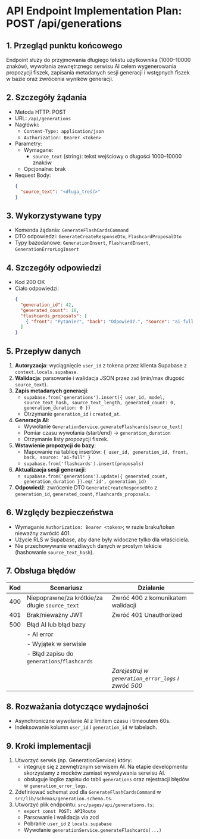 # API Endpoint Implementation Plan: POST /api/generations

## 1. Przegląd punktu końcowego
Endpoint służy do przyjmowania długiego tekstu użytkownika (1000–10000 znaków), wywołania zewnętrznego serwisu AI celem wygenerowania propozycji fiszek, zapisania metadanych sesji generacji i wstępnych fiszek w bazie oraz zwrócenia wyników generacji.

## 2. Szczegóły żądania
- Metoda HTTP: POST
- URL: `/api/generations`
- Nagłówki:
  - `Content-Type: application/json`
  - `Authorization: Bearer <token>`
- Parametry:
  - Wymagane:
    - `source_text` (string): tekst wejściowy o długości 1000–10000 znaków
  - Opcjonalne: brak
- Request Body:
  ```json
  {
    "source_text": "<długa_treść>"
  }
  ```

## 3. Wykorzystywane typy
- Komenda żądania: `GenerateFlashCardsCommand`
- DTO odpowiedzi: `GenerateCreateResponseDto`, `FlashcardProposalDto`
- Typy bazodanowe: `GenerationInsert`, `FlashcardInsert`, `GenerationErrorLogInsert`

## 4. Szczegóły odpowiedzi
- Kod 200 OK
- Ciało odpowiedzi:
  ```json
  {
    "generation_id": 42,
    "generated_count": 10,
    "flashcards_proposals": [
      { "front": "Pytanie?", "back": "Odpowiedź.", "source": "ai-full" }
    ]
  }
  ```

## 5. Przepływ danych
1. **Autoryzacja**: wyciągnięcie `user_id` z tokena przez klienta Supabase z `context.locals.supabase`.
2. **Walidacja**: parsowanie i walidacja JSON przez `zod` (min/max długość `source_text`).
3. **Zapis metadanych generacji**:
   - `supabase.from('generations').insert({ user_id, model, source_text_hash, source_text_length, generated_count: 0, generation_duration: 0 })`
   - Otrzymanie `generation_id` i `created_at`.
4. **Generacja AI**:
   - Wywołanie `GenerationService.generateFlashcards(source_text)`
   - Pomiar czasu wywołania (start/end) -> `generation_duration`
   - Otrzymanie listy propozycji fiszek.
5. **Wstawienie propozycji do bazy**:
   - Mapowanie na tablicę insertów: `{ user_id, generation_id, front, back, source: 'ai-full' }`
   - `supabase.from('flashcards').insert(proposals)`
6. **Aktualizacja sesji generacji**:
   - `supabase.from('generations').update({ generated_count, generation_duration }).eq('id', generation_id)`
7. **Odpowiedź**: zwrócenie DTO `GenerateCreateResponseDto` z `generation_id`, `generated_count`, `flashcards_proposals`.

## 6. Względy bezpieczeństwa
- Wymaganie `Authorization: Bearer <token>`; w razie braku/token nieważny zwrócić 401.
- Użycie RLS w Supabase, aby dane były widoczne tylko dla właściciela.
- Nie przechowywanie wrażliwych danych w prostym tekście (hashowanie `source_text_hash`).

## 7. Obsługa błędów
| Kod | Scenariusz                                     | Działanie                                       |
|-----|-----------------------------------------------|--------------------------------------------------|
| 400 | Niepoprawne/za krótkie/za długie `source_text` | Zwróć 400 z komunikatem walidacji               |
| 401 | Brak/nieważny JWT                              | Zwróć 401 Unauthorized                          |
| 500 | Błąd AI lub błąd bazy                          |
|     | - AI error                                    | 
|     | - Wyjątek w serwisie                          |
|     | - Błąd zapisu do `generations`/`flashcards`   |
|     |                                                | *Zarejestruj w `generation_error_logs` i zwróć 500* |

## 8. Rozważania dotyczące wydajności
- Asynchroniczne wywołanie AI z limitem czasu i timeoutem 60s.
- Indeksowanie kolumn `user_id` i `generation_id` w tabelach.

## 9. Kroki implementacji
1. Utworzyć serwis (np. GenerationService) który:
    - integruje się z zewnętrznym serwisem AI. Na etapie developmentu skorzystamy z mocków zamiast wywolywania serwisu AI. 
    - obsługuje logike zapisu do tabli `generations` oraz rejestracji błędów w `generation_error_logs`.
2. Zdefiniować schemat zod dla `GenerateFlashCardsCommand` w `src/lib/schemas/generation.schema.ts`.
3. Utworzyć plik endpointu: `src/pages/api/generations.ts`:
   - `export const POST: APIRoute`
   - Parsowanie i walidacja via zod
   - Pobranie `user_id` z `locals.supabase`
   - Wywołanie `generationService.generateFlashcards(...)`
